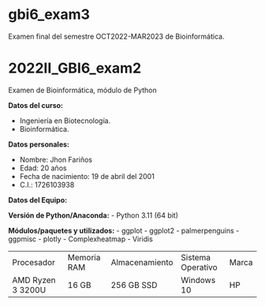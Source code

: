 # gbi6_exam3
Examen final del semestre OCT2022-MAR2023 de Bioinformática.

# 2022II_GBI6_exam2
Examen de Bioinformática, módulo de Python

**Datos del curso:**
- Ingeniería en Biotecnología.
- Bioinformática. 

**Datos personales:**
- Nombre: Jhon Fariños 
- Edad: 20 años 
- Fecha de nacimiento: 19 de abril del 2001 
- C.I.: 1726103938

**Datos del Equipo:**

<table class="default">
  <tr>
      <td>Procesador</td>
      <td>Memoria RAM</td>
      <td>Almacenamiento</td>
      <td>Sistema Operativo</td>
      <td>Marca</td>
  </tr>
  <tr>
      <td>AMD Ryzen 3 3200U</td>
      <td>16 GB</td>
      <td>256 GB SSD</td>
      <td>Windows 10</td>
      <td>HP</td>
  </tr>
    
**Versión de Python/Anaconda:** 
    - Python 3.11 (64 bit)
    
**Módulos/paquetes y utilizados:**
    - ggplot
    - ggplot2
    - palmerpenguins
    - ggpmisc
    - plotly
    - Complexheatmap
    - Viridis
